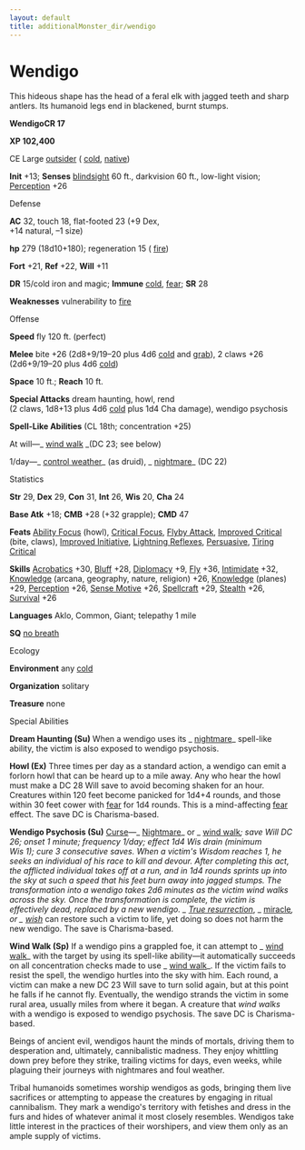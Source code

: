 ```yaml
---
layout: default
title: additionalMonster_dir/wendigo
---
```

# Wendigo

This hideous shape has the head of a feral elk with jagged teeth and sharp antlers. Its humanoid legs end in blackened, burnt stumps.

**WendigoCR 17**

**XP 102,400**

CE Large [outsider](monsters/creatureTypes#_outsider) ( [cold](monster_dir/creatureTypes#_cold-subtype), [native](monsters/creatureTypes#_native-subtype))

**Init** +13; **Senses** [blindsight](monster_dir/universalMonsterRules#_blindsight) 60 ft., darkvision 60 ft., low-light vision; [Perception](additionalMonsters/../skill_dir/perception#_perception) +26

Defense

**AC** 32, touch 18, flat-footed 23 (+9 Dex,   
+14 natural, –1 size)

**hp** 279 (18d10+180); regeneration 15 ( [fire](monsters/creatureTypes#_fire-subtype))

**Fort** +21, **Ref** +22, **Will** +11

**DR** 15/cold iron and magic; **Immune** [cold](monster_dir/creatureTypes#_cold-subtype), [fear](monsters/universalMonsterRules#_fear-(su-or-sp)); **SR** 28

**Weaknesses** vulnerability to [fire](monster_dir/creatureTypes#_fire-subtype)

Offense

**Speed** fly 120 ft. (perfect)

**Melee** bite +26 (2d8+9/19–20 plus 4d6 [cold](monster_dir/creatureTypes#_cold-subtype) and [grab](monsters/universalMonsterRules#_grab)), 2 claws +26 (2d6+9/19–20 plus 4d6 [cold](monster_dir/creatureTypes#_cold-subtype))

**Space** 10 ft.; **Reach** 10 ft.

**Special Attacks** dream haunting, howl, rend   
(2 claws, 1d8+13 plus 4d6 [cold](monsters/creatureTypes#_cold-subtype) plus 1d4 Cha damage), wendigo psychosis

**Spell-Like Abilities** (CL 18th; concentration +25)

At will—_ [wind walk](additionalMonster_dir/../spell_dir/windWalk#_wind-walk) _(DC 23; see below)

1/day—_ [control weather](additionalMonster_dir/../spell_dir/controlWeather#_control-weather)_ (as druid), _ [nightmare](additionalMonsters/../spell_dir/nightmare#_nightmare)_ (DC 22)

Statistics

**Str** 29, **Dex** 29, **Con** 31, **Int** 26, **Wis** 20, **Cha** 24

**Base Atk** +18; **CMB** +28 (+32 grapple); **CMD** 47

**Feats** [Ability Focus](additionalMonsters/../monster_dir/monsterFeats#_ability-focus) (howl), [Critical Focus](additionalMonsters/../feats#_critical-focus), [Flyby Attack](additionalMonster_dir/../monster_dir/monsterFeats#_flyby-attack), [Improved Critical](additionalMonsters/../feats#_improved-critical) (bite, claws), [Improved Initiative](additionalMonster_dir/../feats#_improved-initiative), [Lightning Reflexes](additionalMonster_dir/../feats#_lightning-reflexes), [Persuasive](additionalMonster_dir/../feats#_persuasive), [Tiring Critical](additionalMonster_dir/../feats#_tiring-critical)

**Skills** [Acrobatics](additionalMonster_dir/../skill_dir/acrobatics#_acrobatics) +30, [Bluff](additionalMonsters/../skill_dir/bluff#_bluff) +28, [Diplomacy](additionalMonsters/../skill_dir/diplomacy#_diplomacy) +9, [Fly](additionalMonsters/../skill_dir/fly#_fly) +36, [Intimidate](additionalMonsters/../skill_dir/intimidate#_intimidate) +32, [Knowledge](additionalMonsters/../skill_dir/knowledge#_knowledge) (arcana, geography, nature, religion) +26, [Knowledge](additionalMonsters/../skill_dir/knowledge#_knowledge) (planes) +29, [Perception](additionalMonsters/../skill_dir/perception#_perception) +26, [Sense Motive](additionalMonsters/../skill_dir/senseMotive#_sense-motive) +26, [Spellcraft](additionalMonsters/../skill_dir/spellcraft#_spellcraft) +29, [Stealth](additionalMonsters/../skill_dir/stealth#_stealth) +26, [Survival](additionalMonsters/../skill_dir/survival#_survival) +26

**Languages** Aklo, Common, Giant; telepathy 1 mile

**SQ** [no breath](monsters/universalMonsterRules#_no-breath)

Ecology

**Environment** any [cold](monster_dir/creatureTypes#_cold-subtype)

**Organization** solitary

**Treasure** none

Special Abilities

**Dream Haunting (Su)** When a wendigo uses its _ [nightmare](additionalMonsters/../spell_dir/nightmare#_nightmare)_ spell-like ability, the victim is also exposed to wendigo psychosis.

**Howl (Ex)** Three times per day as a standard action, a wendigo can emit a forlorn howl that can be heard up to a mile away. Any who hear the howl must make a DC 28 Will save to avoid becoming shaken for an hour. Creatures within 120 feet become panicked for 1d4+4 rounds, and those within 30 feet cower with [fear](monsters/universalMonsterRules#_fear-(su-or-sp)) for 1d4 rounds. This is a mind-affecting [fear](monster_dir/universalMonsterRules#_fear-(su-or-sp)) effect. The save DC is Charisma-based.

**Wendigo Psychosis (Su)** [Curse](monsters/universalMonsterRules#_curse)—_ [Nightmare](additionalMonster_dir/../spell_dir/nightmare#_nightmare)_ or _ [wind walk](additionalMonsters/../spell_dir/windWalk#_wind-walk)_; _save_ Will DC 26; _onset_ 1 minute; _frequency_ 1/day; _effect_ 1d4 Wis drain (minimum   
Wis 1); _cure_ 3 consecutive saves. When a victim's Wisdom reaches 1, he seeks an individual of his race to kill and devour. After completing this act, the afflicted individual takes off at a run, and in 1d4 rounds sprints up into the sky at such a speed that his feet burn away into jagged stumps. The transformation into a wendigo takes 2d6 minutes as the victim _wind walks_ across the sky. Once the transformation is complete, the victim is effectively dead, replaced by a new wendigo. _ [True resurrection](additionalMonster_dir/../spell_dir/trueResurrection#_true-resurrection)_, _ [miracle](additionalMonsters/../spell_dir/miracle#_miracle)_, or _ [wish](additionalMonsters/../spell_dir/wish#_wish)_ can restore such a victim to life, yet doing so does not harm the new wendigo. The save is Charisma-based.

**Wind Walk (Sp)** If a wendigo pins a grappled foe, it can attempt to _ [wind walk](additionalMonsters/../spell_dir/windWalk#_wind-walk)_ with the target by using its spell-like ability—it automatically succeeds on all concentration checks made to use _ [wind walk](additionalMonsters/../spell_dir/windWalk#_wind-walk)_. If the victim fails to resist the spell, the wendigo hurtles into the sky with him. Each round, a victim can make a new DC 23 Will save to turn solid again, but at this point he falls if he cannot fly. Eventually, the wendigo strands the victim in some rural area, usually miles from where it began. A creature that _wind walks_ with a wendigo is exposed to wendigo psychosis. The save DC is Charisma-based.

Beings of ancient evil, wendigos haunt the minds of mortals, driving them to desperation and, ultimately, cannibalistic madness. They enjoy whittling down prey before they strike, trailing victims for days, even weeks, while plaguing their journeys with nightmares and foul weather.

Tribal humanoids sometimes worship wendigos as gods, bringing them live sacrifices or attempting to appease the creatures by engaging in ritual cannibalism. They mark a wendigo's territory with fetishes and dress in the furs and hides of whatever animal it most closely resembles. Wendigos take little interest in the practices of their worshipers, and view them only as an ample supply of victims.

